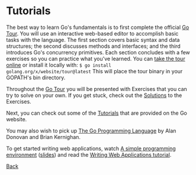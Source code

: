 # Tutorials

The best way to learn Go's fundamentals is to first complete the official [Go Tour](https://tour.golang.org/). You will use an interactive web-based editor to accomplish basic tasks with the language. The first section covers basic syntax and data structures; the second discusses methods and interfaces; and the third introduces Go's concurrency primitives. Each section concludes with a few exercises so you can practice what you've learned. You can [take the tour online](https://go.dev/tour/) or install it locally with:
`$ go install golang.org/x/website/tour@latest` This will place the tour binary in your GOPATH's bin directory.

Throughout the [Go Tour](https://tour.golang.org/) you will be presented with Exercises that you can try to solve on your own. If you get stuck, check out the [Solutions](solutions.md) to the Exercises.

Next, you can check out some of the [Tutorials](https://go.dev/doc/tutorial) that are provided on the Go website. 

You may also wish to pick up [The Go Programming Language](https://www.gopl.io/) by Alan Donovan and Brian Kernighan.

To get started writing web applications, watch [A simple programming environment](https://vimeo.com/53221558) ([slides](https://go.dev/talks/2012/simple.slide)) and read the [Writing Web Applications tutorial](https://go.dev/doc/articles/wiki/).


[Back](README.md)